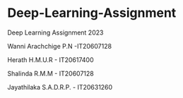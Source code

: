 # Deep-Learning-Assignment
Deep Learning Assignment 2023

Wanni Arachchige P.N -IT20607128

Herath H.M.U.R - IT20617400

Shalinda R.M.M - IT20607128

Jayathilaka S.A.D.R.P. - IT20631260
